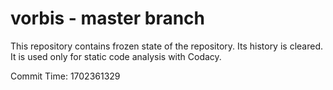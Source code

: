 # vorbis - master branch

This repository contains frozen state of the repository.
Its history is cleared. It is used only for static code
analysis with Codacy.

Commit Time: 1702361329